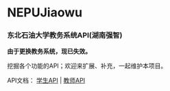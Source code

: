 # NEPUJiaowu
### 东北石油大学教务系统API(湖南强智)

**由于更换教务系统，现已失效。**

挖掘各个功能的API；欢迎来扩展、补充，一起维护本项目。

API文档：
[学生API](https://github.com/bytegoing/NEPUJiaowu/blob/master/Student.md) | [教师API](https://github.com/bytegoing/NEPUJiaowu/blob/master/Teacher.md)

